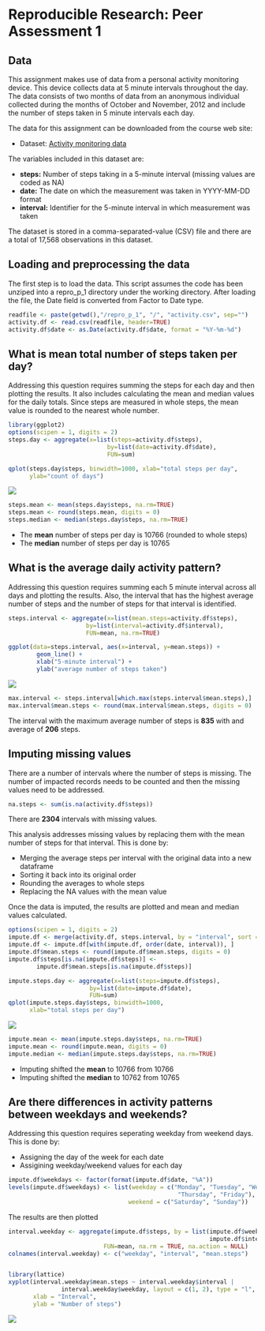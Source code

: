 # Reproducible Research: Peer Assessment 1


## Data
This assignment makes use of data from a personal activity monitoring device. 
This device collects data at 5 minute intervals throughout the day. 
The data consists of two months of data from an anonymous individual collected 
during the months of October and November, 2012 and include the number of steps 
taken in 5 minute intervals each day.  

The data for this assignment can be downloaded from the course web site:

* Dataset: [Activity monitoring data](https://d396qusza40orc.cloudfront.net/repdata%2Fdata%2Factivity.zip)  

The variables included in this dataset are:  
* **steps:** Number of steps taking in a 5-minute interval (missing values are coded as NA)  
* **date:** The date on which the measurement was taken in YYYY-MM-DD format  
* **interval:** Identifier for the 5-minute interval in which measurement was taken  

The dataset is stored in a comma-separated-value (CSV) file and there are a 
total of 17,568 observations in this dataset.  

## Loading and preprocessing the data
The first step is to load the data.  This script assumes the code has been
unziped into a repro_p_1 directory under the working directory. After loading
the file, the Date field is converted from Factor to Date type.  


```r
readfile <- paste(getwd(),"/repro_p_1", "/", "activity.csv", sep="")
activity.df <- read.csv(readfile, header=TRUE)
activity.df$date <- as.Date(activity.df$date, format = "%Y-%m-%d")
```


## What is mean total number of steps taken per day?
Addressing this question requires summing the steps for each day and then
plotting the results.  It also includes calculating the mean and median
values for the daily totals.  Since steps are measured in whole steps, 
the mean value is rounded to the nearest whole number.  


```r
library(ggplot2)
options(scipen = 1, digits = 2)
steps.day <- aggregate(x=list(steps=activity.df$steps),
                            by=list(date=activity.df$date),
                            FUN=sum)

qplot(steps.day$steps, binwidth=1000, xlab="total steps per day", 
      ylab="count of days")
```

![](PA1_template_files/figure-html/unnamed-chunk-2-1.png) 

```r
steps.mean <- mean(steps.day$steps, na.rm=TRUE)
steps.mean <- round(steps.mean, digits = 0)
steps.median <- median(steps.day$steps, na.rm=TRUE)
```

* The **mean** number of steps per day is 10766 (rounded to whole steps)  
* The **median** number of steps per day is 10765

## What is the average daily activity pattern?
Addressing this question requires summing each 5 minute interval across all
days and plotting the results.  Also, the interval that has the highest
average number of steps and the number of steps for that interval is
identified.  


```r
steps.interval <- aggregate(x=list(mean.steps=activity.df$steps),
                      by=list(interval=activity.df$interval),
                      FUN=mean, na.rm=TRUE)

ggplot(data=steps.interval, aes(x=interval, y=mean.steps)) +
        geom_line() +
        xlab("5-minute interval") +
        ylab("average number of steps taken")
```

![](PA1_template_files/figure-html/unnamed-chunk-3-1.png) 

```r
max.interval <- steps.interval[which.max(steps.interval$mean.steps),]
max.interval$mean.steps <- round(max.interval$mean.steps, digits = 0)
```

The interval with the maximum average number of steps is
**835** with and average of 
**206** steps.

## Imputing missing values
There are a number of intervals where the number of steps is missing.  The
number of impacted records needs to be counted and then the missing values need to be addressed.  
  

```r
na.steps <- sum(is.na(activity.df$steps))
```
  
There are **2304** intervals with missing values.  
  
This analysis addresses missing values by replacing them with the mean number
of steps for that interval.  This is done by:  
* Merging the average steps per interval with the original data into a new dataframe  
* Sorting it back into its original order  
* Rounding the averages to whole steps  
* Replacing the NA values with the mean value  
  
Once the data is imputed, the results are plotted and mean and median values calculated.  


```r
options(scipen = 1, digits = 2)
impute.df <- merge(activity.df, steps.interval, by = "interval", sort = FALSE)
impute.df <- impute.df[with(impute.df, order(date, interval)), ]
impute.df$mean.steps <- round(impute.df$mean.steps, digits = 0)
impute.df$steps[is.na(impute.df$steps)] <-
        impute.df$mean.steps[is.na(impute.df$steps)]

impute.steps.day <- aggregate(x=list(steps=impute.df$steps),
                       by=list(date=impute.df$date),
                       FUN=sum)
qplot(impute.steps.day$steps, binwidth=1000,
      xlab="total steps per day")
```

![](PA1_template_files/figure-html/unnamed-chunk-5-1.png) 

```r
impute.mean <- mean(impute.steps.day$steps, na.rm=TRUE)
impute.mean <- round(impute.mean, digits = 0)
impute.median <- median(impute.steps.day$steps, na.rm=TRUE)
```

* Imputing shifted the **mean** to 10766 from 10766  
* Imputing shifted the **median** to 10762 from 10765 


## Are there differences in activity patterns between weekdays and weekends?
Addressing this question requires seperating weekday from weekend days.
This is done by:  
* Assigning the day of the week for each date  
* Assigining weekday/weekend values for each day    


```r
impute.df$weekdays <- factor(format(impute.df$date, "%A"))
levels(impute.df$weekdays) <- list(weekday = c("Monday", "Tuesday", "Wednesday", 
                                                "Thursday", "Friday"),
                                  weekend = c("Saturday", "Sunday"))
```
  
The results are then plotted  


```r
interval.weekday <- aggregate(impute.df$steps, by = list(impute.df$weekdays, 
                                                         impute.df$interval), 
                           FUN=mean, na.rm = TRUE, na.action = NULL)
colnames(interval.weekday) <- c("weekday", "interval", "mean.steps")


library(lattice)
xyplot(interval.weekday$mean.steps ~ interval.weekday$interval | 
               interval.weekday$weekday, layout = c(1, 2), type = "l",
       xlab = "Interval", 
       ylab = "Number of steps")
```

![](PA1_template_files/figure-html/unnamed-chunk-7-1.png) 


